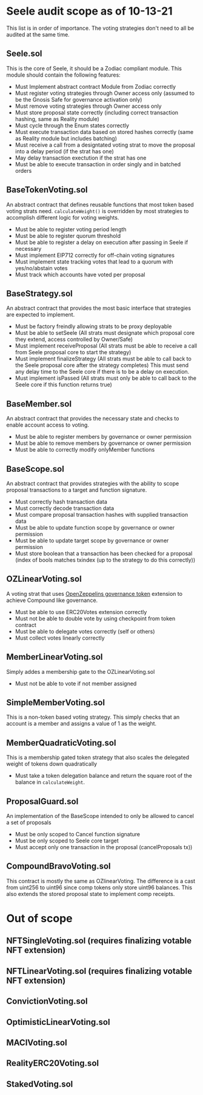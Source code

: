 # Seele audit scope as of 10-13-21

This list is in order of importance. The voting strategies don't need to all be audited at the same time.

## Seele.sol

This is the core of Seele, it should be a Zodiac compliant module. This module should contain the following features:
- Must Implement abstract contract Module from Zodiac correctly
- Must register voting strategies through Owner access only (assumed to be the Gnosis Safe for governance activation only)
- Must remove voting strategies through Owner access only
- Must store proposal state correctly (including correct transaction hashing, same as Reality module)
- Must cycle through the Enum states correctly
- Must execute transaction data based on stored hashes correctly (same as Reality module but includes batching)
- Must receive a call from a designtated voting strat to move the proposal into a delay period (if the strat has one)
- May delay transaction exectution if the strat has one
- Must be able to execute transaction in order singly and in batched orders

## BaseTokenVoting.sol

An abstract contract that defines reusable functions that most token based voting strats need. `calculateWeight()` is overridden by most strategies to accomplish different logic for voting weights.
- Must be able to register voting period length
- Must be able to register quorum threshold
- Must be able to register a delay on execution after passing in Seele if necessary
- Must implement EIP712 correctly for off-chain voting signatures
- Must implement state tracking votes that lead to a quorum with yes/no/abstain votes
- Must track which accounts have voted per proposal

## BaseStrategy.sol

An abstract contract that provides the most basic interface that strategies are expected to implement.
- Must be factory freindly allowing strats to be proxy deployable
- Must be able to setSeele (All strats must designate which proposal core they extend, access controlled by Owner/Safe)
- Must implement receiveProposal (All strats must be able to receive a call from Seele proposal core to start the strategy)
- Must implement finalizeStrategy (All strats must be able to call back to the Seele proposal core after the strategy completes) This must send any delay time to the Seele core if there is to be a delay on execution.
- Must implement isPassed (All strats must only be able to call back to the Seele core if this function returns true)

## BaseMember.sol

An abstract contract that provides the necessary state and checks to enable account access to voting.
- Must be able to register members by governance or owner permission
- Must be able to remove members by governance or owner permission
- Must be able to correctly modify onlyMember functions

## BaseScope.sol

An abstract contract that provides strategies with the ability to scope proposal transactions to a target and function signature.
- Must correctly hash transaction data
- Must correctly decode transaction data
- Must compare proposal transaction hashes with supplied transaction data
- Must be able to update function scope by governance or owner permission
- Must be able to update target scope by governance or owner permission
- Must store boolean that a transaction has been checked for a proposal (index of bools matches txindex (up to the strategy to do this correctly))

## OZLinearVoting.sol

A voting strat that uses [OpenZeppelins governance token](https://github.com/OpenZeppelin/openzeppelin-contracts/blob/master/contracts/token/ERC20/extensions/ERC20Votes.sol) extension to achieve Compound like governance.

- Must be able to use ERC20Votes extension correctly
- Must not be able to double vote by using checkpoint from token contract
- Must be able to delegate votes correctly (self or others)
- Must collect votes linearly correctly

## MemberLinearVoting.sol

Simply addes a membership gate to the OZLinearVoting.sol

- Must not be able to vote if not member assigned

## SimpleMemberVoting.sol

This is a non-token based voting strategy. This simply checks that an account is a member and assigns a value of 1 as the weight.

## MemberQuadraticVoting.sol

This is a membership gated token strategy that also scales the delegated weight of tokens down quadratically

- Must take a token delegation balance and return the square root of the balance in `calculateWeight`.

## ProposalGuard.sol
An implementation of the BaseScope intended to only be allowed to cancel a set of proposals
- Must be only scoped to Cancel function signature
- Must be only scoped to Seele core target
- Must accept only one transaction in the proposal (cancelProposals tx))

## CompoundBravoVoting.sol

This contract is mostly the same as OZlinearVoting. The difference is a cast from uint256 to uint96 since comp tokens only store uint96 balances. This also extends the stored proposal state to implement comp receipts.

# Out of scope

## NFTSingleVoting.sol (requires finalizing votable NFT extension)

## NFTLinearVoting.sol (requires finalizing votable NFT extension)

## ConvictionVoting.sol

## OptimisticLinearVoting.sol

## MACIVoting.sol

## RealityERC20Voting.sol

## StakedVoting.sol
